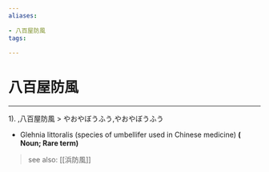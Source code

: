 ```yaml
---
aliases:
    
- 八百屋防風
tags:
    
---
```


# 八百屋防風
---
1).
,八百屋防風 > やおやぼうふう,やおやぼうふう

- Glehnia littoralis (species of umbellifer used in Chinese medicine)
**( Noun; Rare term)**
> see also:  [[浜防風]]
            